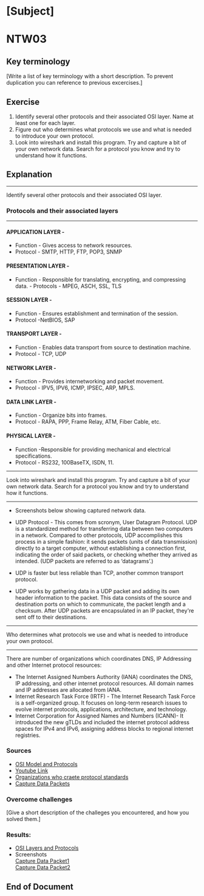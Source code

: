 # [Subject]
# NTW03

## Key terminology
[Write a list of key terminology with a short description. To prevent duplication you can reference to previous excercises.]

## Exercise

1. Identify several other protocols and their associated OSI layer. Name at least one for each layer.
1. Figure out who determines what protocols we use and what is needed to introduce your own protocol.
1. Look into wireshark and install this program. Try and capture a bit of your own network data. Search for a protocol you know and try to understand how it functions.

## Explanation

___
Identify several other protocols and their associated OSI layer.
### Protocols and their associated layers
___

#### APPLICATION LAYER - 
- Function - Gives access to network resources.	
- Protocol - SMTP, HTTP, FTP, POP3, SNMP   
#### PRESENTATION LAYER - 
- Function - Responsible for translating, encrypting, and compressing data.	- Protocols - MPEG, ASCH, SSL, TLS
#### SESSION LAYER -
- Function - Ensures establishment and termination of the session.	
- Protocol -NetBIOS, SAP
#### TRANSPORT LAYER - 
- Function - Enables data transport from source to destination machine.	 
- Protocol - TCP, UDP
#### NETWORK LAYER - 
- Function - Provides internetworking and packet movement.	
- Protocol - IPV5, IPV6, ICMP, IPSEC, ARP, MPLS.
#### DATA LINK LAYER - 
- Function - Organize bits into frames.	
- Protocol - RAPA, PPP, Frame Relay, ATM, Fiber Cable, etc.
#### PHYSICAL LAYER - 
- Function -Responsible for providing mechanical and electrical specifications.	
- Protocol - RS232, 100BaseTX, ISDN, 11.


___
Look into wireshark and install this program. Try and capture a bit of your own network data. Search for a protocol you know and try to understand how it functions.
___
* Screenshots below showing captured network data. 
* UDP Protocol - This comes from scronym, User Datagram Protocol. UDP is a standardized method for transferring data between two computers in a network. Compared to other protocols, UDP accomplishes this process in a simple fashion: it sends packets (units of data transmission) directly to a target computer, without establishing a connection first, indicating the order of said packets, or checking whether they arrived as intended. (UDP packets are referred to as ‘datagrams’.)

* UDP is faster but less reliable than TCP, another common transport protocol.
* UDP works by gathering data in a UDP packet and adding its own header information to the packet. This data consists of the source and destination ports on which to communicate, the packet length and a checksum. After UDP packets are encapsulated in an IP packet, they're sent off to their destinations.



____
Who determines what protocols we use and what is needed to introduce your own protocol.
____
There are number of organizations which coordinates DNS, IP Addressing and other Internet protocol resources:
- The Internet Assigned Numbers Authority (IANA) coordinates the DNS, IP addressing, and other internet protocol resources. All domain names and IP addresses are allocated from IANA. 
- Internet Research Task Force (IRTF) - The Internet Research Task Force is a self-organized group. It focuses on long-term research issues to evolve internet protocols, applications, architecture, and technology. 
- Internet Corporation for Assigned Names and Numbers (ICANN)-
It introduced the new gTLDs and included the internet protocol address spaces for IPv4 and IPv6, assigning address blocks to regional internet registries.


### Sources
* [OSI Model and Protocols](https://data-flair.training/blogs/osi-model-in-computer-network/)  
* [Youtube Link](https://www.youtube.com/watch?v=46pBeyHKQuQ)  
* [Organizations who craete protocol standards](https://www.internetx.com/en/news-detailview/who-creates-the-standards-and-protocols-for-the-internet/)   
* [Capture Data Packets](https://www.youtube.com/watch?v=qAuu9gquivU)



### Overcome challenges
[Give a short description of the challeges you encountered, and how you solved them.]

### Results:
* [OSI Layers and Protocols](../00_includes/02_Networking/NTW03/NTW03-OSI_Protocols.png)
* Screenshots   
 [Capture Data Packet1](../00_includes/02_Networking/NTW03/NTW03-CaptureDataPackets_WireShark1.png)   
 [Capture Data Packet2](../00_includes/02_Networking/NTW03/NTW03-CaptureDataPackets_WireShark2.png)

 ## End of Document